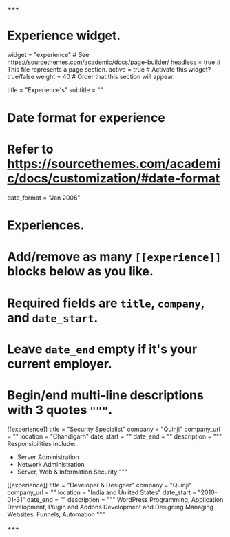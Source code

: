 +++
# Experience widget.
widget = "experience"  # See https://sourcethemes.com/academic/docs/page-builder/
headless = true  # This file represents a page section.
active = true  # Activate this widget? true/false
weight = 40  # Order that this section will appear.

title = "Experience's"
subtitle = ""

# Date format for experience
#   Refer to https://sourcethemes.com/academic/docs/customization/#date-format
date_format = "Jan 2006"

# Experiences.
#   Add/remove as many `[[experience]]` blocks below as you like.
#   Required fields are `title`, `company`, and `date_start`.
#   Leave `date_end` empty if it's your current employer.
#   Begin/end multi-line descriptions with 3 quotes `"""`.
[[experience]]
  title = "Security Specialist"
  company = "Quinji"
  company_url = ""
  location = "Chandigarh"
  date_start = ""
  date_end = ""
  description = """
  Responsibilities include:
  
  * Server Administration
  * Network Administration
  * Server, Web & Information Security
"""

[[experience]]
  title = "Developer & Designer"
  company = "Quinji"
  company_url = ""
  location = "India and Uniited States"
  date_start = "2010-01-31"
  date_end = ""
  description = """
  WordPress Programming, Application Development, Plugin and Addons Development and Designing 
  Managing Websites, Funnels, Automation
  """

+++
